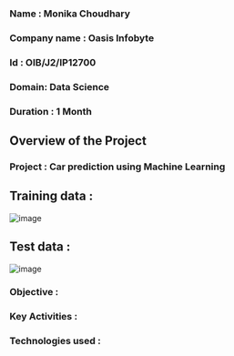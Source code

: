### Name : Monika Choudhary
### Company name : Oasis Infobyte
### Id : OIB/J2/IP12700
### Domain: Data Science
### Duration : 1 Month

## Overview of the Project 
### Project : Car prediction using Machine Learning
## Training data :
![image](https://github.com/user-attachments/assets/b878eceb-7e52-487a-b19e-4091d92c09bd)

## Test data :
![image](https://github.com/user-attachments/assets/0e45a521-7f79-4fb5-abbf-2e7feefcaf16)

### Objective : 

### Key Activities :

### Technologies used : 

